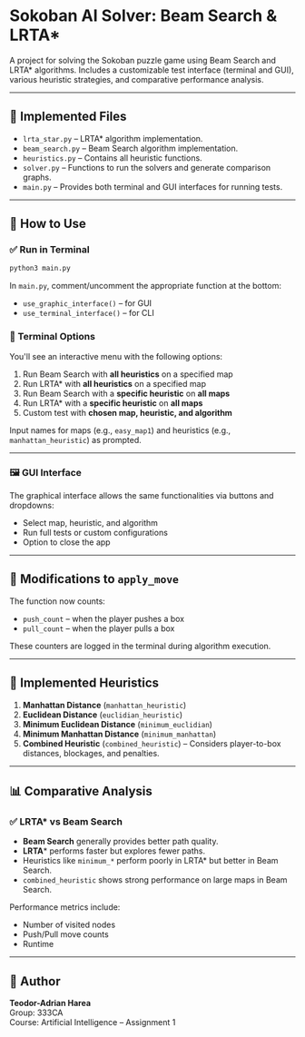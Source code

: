 # Sokoban AI Solver: Beam Search & LRTA\*

A project for solving the Sokoban puzzle game using Beam Search and LRTA* algorithms. Includes a customizable test interface (terminal and GUI), various heuristic strategies, and comparative performance analysis.

---

## 📁 Implemented Files

- `lrta_star.py` – LRTA* algorithm implementation.
- `beam_search.py` – Beam Search algorithm implementation.
- `heuristics.py` – Contains all heuristic functions.
- `solver.py` – Functions to run the solvers and generate comparison graphs.
- `main.py` – Provides both terminal and GUI interfaces for running tests.

---

## 🚀 How to Use

### ✅ Run in Terminal

```bash
python3 main.py
```

In `main.py`, comment/uncomment the appropriate function at the bottom:
- `use_graphic_interface()` – for GUI
- `use_terminal_interface()` – for CLI

### 🧪 Terminal Options
You'll see an interactive menu with the following options:

1. Run Beam Search with **all heuristics** on a specified map  
2. Run LRTA* with **all heuristics** on a specified map  
3. Run Beam Search with a **specific heuristic** on **all maps**  
4. Run LRTA* with a **specific heuristic** on **all maps**  
5. Custom test with **chosen map, heuristic, and algorithm**

Input names for maps (e.g., `easy_map1`) and heuristics (e.g., `manhattan_heuristic`) as prompted.

---

### 🖼 GUI Interface

The graphical interface allows the same functionalities via buttons and dropdowns:
- Select map, heuristic, and algorithm
- Run full tests or custom configurations
- Option to close the app

---

## 🔧 Modifications to `apply_move`

The function now counts:
- `push_count` – when the player pushes a box
- `pull_count` – when the player pulls a box

These counters are logged in the terminal during algorithm execution.

---

## 🧠 Implemented Heuristics

1. **Manhattan Distance** (`manhattan_heuristic`)  
2. **Euclidean Distance** (`euclidian_heuristic`)  
3. **Minimum Euclidean Distance** (`minimum_euclidian`)  
4. **Minimum Manhattan Distance** (`minimum_manhattan`)  
5. **Combined Heuristic** (`combined_heuristic`) – Considers player-to-box distances, blockages, and penalties.

---

## 📊 Comparative Analysis

### ✅ LRTA* vs Beam Search

- **Beam Search** generally provides better path quality.
- **LRTA*** performs faster but explores fewer paths.
- Heuristics like `minimum_*` perform poorly in LRTA* but better in Beam Search.
- `combined_heuristic` shows strong performance on large maps in Beam Search.

Performance metrics include:
- Number of visited nodes
- Push/Pull move counts
- Runtime

---

## 👤 Author

**Teodor-Adrian Harea**  
Group: 333CA  
Course: Artificial Intelligence – Assignment 1
